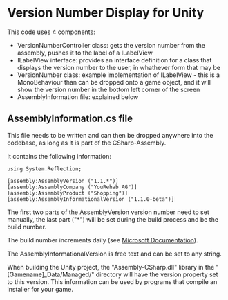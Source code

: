 ﻿# Version Number Display for Unity

This code uses 4 components:

- VersionNumberController class: gets the version number from the assembly, pushes it to the label of a ILabelView
- ILabelView interface: provides an interface definition for a class that displays the version number to the user, in whathever form that may be
- VersionNumber class: example implementation of ILabelView - this is a MonoBehaviour than can be dropped onto a game object, and it will show the version number in the bottom left corner of the screen
- AssemblyInformation file: explained below

## AssemblyInformation.cs file

This file needs to be written and can then be dropped anywhere into the codebase, as long as it is part of the CSharp-Assembly.

It contains the following information:

    using System.Reflection;
    
    [assembly:AssemblyVersion ("1.1.*")]
    [assembly:AssemblyCompany ("YouRehab AG")]
    [assembly:AssemblyProduct ("Shopping")]
    [assembly:AssemblyInformationalVersion ("1.1.0-beta")]


The first two parts of the AssemblyVersion version number need to set manually, the last part ("*") will be set during the build process and be the build number.

The build number increments daily (see [Microsoft Documentation][1]).

The AssemblyInformationalVersion is free text and can be set to any string.

When building the Unity project, the "Assembly-CSharp.dll" library in the "[Gamename]_Data/Managed/" directory will have the version property set to this version. This information can be used by programs that compile an installer for your game.

[1]:  http://msdn.microsoft.com/en-us/library/system.reflection.assemblyversionattribute(v=vs.110).aspx